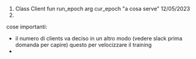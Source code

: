 
1) Class Client fun run_epoch arg cur_epoch "a cosa serve" 12/05/2023
2)


cose importanti: 
- il numero di clients va deciso in un altro modo (vedere slack prima domanda per capire) questo per velocizzare il training
- 